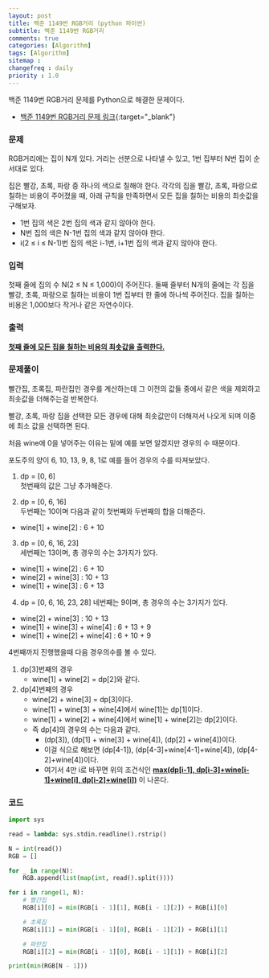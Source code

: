 ```yaml
---
layout: post
title: 백준 1149번 RGB거리 (python 파이썬)
subtitle: 백준 1149번 RGB거리
comments: true
categories: [Algorithm]
tags: [Algorithm]
sitemap :
changefreq : daily
priority : 1.0
---
```

백준 1149번 RGB거리 문제를 Python으로 해결한 문제이다.  

* [백준 1149번 RGB거리 문제 링크](https://www.acmicpc.net/problem/1149){:target="_blank"}


### 문제 
RGB거리에는 집이 N개 있다. 거리는 선분으로 나타낼 수 있고, 1번 집부터 N번 집이 순서대로 있다.

집은 빨강, 초록, 파랑 중 하나의 색으로 칠해야 한다. 각각의 집을 빨강, 초록, 파랑으로 칠하는 비용이 주어졌을 때, 아래 규칙을 만족하면서 모든 집을 칠하는 비용의 최솟값을 구해보자.

* 1번 집의 색은 2번 집의 색과 같지 않아야 한다.
* N번 집의 색은 N-1번 집의 색과 같지 않아야 한다.
* i(2 ≤ i ≤ N-1)번 집의 색은 i-1번, i+1번 집의 색과 같지 않아야 한다.

### 입력
첫째 줄에 집의 수 N(2 ≤ N ≤ 1,000)이 주어진다. 둘째 줄부터 N개의 줄에는 각 집을 빨강, 초록, 파랑으로 칠하는 비용이 1번 집부터 한 줄에 하나씩 주어진다. 집을 칠하는 비용은 1,000보다 작거나 같은 자연수이다.


### 출력
**<u>첫째 줄에 모든 집을 칠하는 비용의 최솟값을 출력한다.</u>**


### 문제풀이
빨간집, 초록집, 파란집인 경우를 계산하는데 그 이전의 값들 중에서 같은 색을 제외하고 최솟값을 더해주는걸 반복한다.
  
빨강, 초록, 파랑 집을 선택한 모든 경우에 대해 최솟값만이 더해져서 나오게 되며 이중에 최소 값을 선택하면 된다.


처음 wine에 0을 넣어주는 이유는 밑에 예를 보면 알겠지만 경우의 수 때문이다.

포도주의 양이 6, 10, 13, 9, 8, 1로 예를 들어 경우의 수를 따져보았다.  

1. dp = [0, 6]  
첫번째의 값은 그냥 추가해준다.

2. dp = [0, 6, 16]  
두번째는 10이며 다음과 같이 첫번째와 두번째의 합을 더해준다.
* wine[1] + wine[2] : 6 + 10

3. dp = [0, 6, 16, 23]  
세번째는 13이며, 총 경우의 수는 3가지가 있다.
* wine[1] + wine[2] : 6 + 10
* wine[2] + wine[3] : 10 + 13
* wine[1] + wine[3] : 6 + 13

4. dp = [0, 6, 16, 23, 28]
네번째는 9이며, 총 경우의 수는 3가지가 있다.
* wine[2] + wine[3] : 10 + 13
* wine[1] + wine[3] + wine[4] : 6 + 13 + 9
* wine[1] + wine[2] + wine[4] : 6 + 10 + 9

4번째까지 진행했을때 다음 경우의수를 볼 수 있다.  
1. dp[3]번째의 경우  
	* wine[1] + wine[2] = dp[2]와 같다.
2. dp[4]번째의 경우  
    * wine[2] + wine[3] = dp[3]이다.
    * wine[1] + wine[3] + wine[4]에서 wine[1]는 dp[1]이다.
    * wine[1] + wine[2] + wine[4]에서 wine[1] + wine[2]는 dp[2]이다.
    * 즉 dp[4]의 경우의 수는 다음과 같다.
        * (dp[3]), (dp[1] + wine[3] + wine[4]), (dp[2] + wine[4])이다.
        * 이걸 식으로 해보면 (dp[4-1]), (dp[4-3]+wine[4-1]+wine[4]), (dp[4-2]+wine[4])이다.
        * 여기서 4만 i로 바꾸면 위의 조건식인 **<u>max(dp[i-1], dp[i-3]+wine[i-1]+wine[i], dp[i-2]+wine[i])</u>** 이 나온다.

### 코드
```python
import sys

read = lambda: sys.stdin.readline().rstrip()

N = int(read())
RGB = []

for _ in range(N):
    RGB.append(list(map(int, read().split())))

for i in range(1, N):
    # 빨간집
    RGB[i][0] = min(RGB[i - 1][1], RGB[i - 1][2]) + RGB[i][0]

    # 초록집
    RGB[i][1] = min(RGB[i - 1][0], RGB[i - 1][2]) + RGB[i][1]

    # 파란집
    RGB[i][2] = min(RGB[i - 1][0], RGB[i - 1][1]) + RGB[i][2]

print(min(RGB[N - 1]))
```